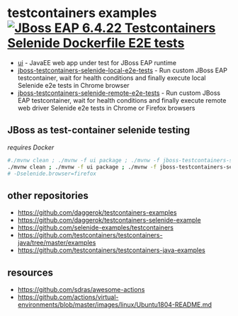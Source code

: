 # testcontainers examples [![JBoss EAP 6.4.22 Testcontainers Selenide Dockerfile E2E tests](https://github.com/daggerok/testcontainers-examples/workflows/JBoss%20EAP%206.4.22%20Testcontainers%20Selenide%20Dockerfile%20E2E%20tests/badge.svg)](https://github.com/daggerok/testcontainers-examples/actions)

* [ui](ui) - JavaEE web app under test for JBoss EAP runtime
* [jboss-testcontainers-selenide-local-e2e-tests](jboss-testcontainers-selenide-local-e2e-tests) - Run custom JBoss EAP testcontainer, wait for health conditions and finally execute local Selenide e2e tests in Chrome browser
* [jboss-testcontainers-selenide-remote-e2e-tests](jboss-testcontainers-selenide-remote-e2e-tests) - Run custom JBoss EAP testcontainer, wait for health conditions and finally execute remote web driver Selenide e2e tests in Chrome or Firefox browsers

## JBoss as test-container selenide testing

_requires Docker_

```bash
#./mvnw clean ; ./mvnw -f ui package ; ./mvnw -f jboss-testcontainers-selenide-local-e2e-tests clean test
./mvnw clean ; ./mvnw -f ui package ; ./mvnw -f jboss-testcontainers-selenide-remote-e2e-tests clean test
# -Dselenide.browser=firefox
```

## other repositories

* https://github.com/daggerok/testcontainers-examples
* https://github.com/daggerok/testcontainers-selenide-example
* https://github.com/selenide-examples/testcontainers
* https://github.com/testcontainers/testcontainers-java/tree/master/examples
* https://github.com/testcontainers/testcontainers-java-examples

## resources

* https://github.com/sdras/awesome-actions
* https://github.com/actions/virtual-environments/blob/master/images/linux/Ubuntu1804-README.md
